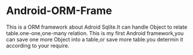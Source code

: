 # Android-ORM-Frame
This is a ORM framework about Adroid Sqlite.It can handle Object to relate table.one-one,one-many relation.
This is my first Android framework,you can save one more Object into a table,or save more table.you determin it according to your require.
